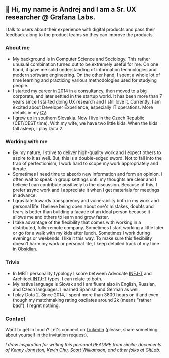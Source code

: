 <!---
TODO
- [ ] Add 'SaaS' and/or 'B2B'

Bio: Sr. UX Researcher @ Grafana Labs, ex-GitLab | Excited about Developer Experience – ♾ DevOps, ⚙️ Infrastructure, 🔮 Observability, 👐 Open-source

Short summary: UX researcher with 7 years of experience. Currently excited mainly about Developer Experience – ♾ DevOps, ⚙️ Infrastructure, 🔮 Observability, 👐 Open-source. Father of 2 kiddos, Dota 2 player. Based in Brno, Czech Republic.
--->

## 👋 Hi, my name is Andrej and I am a Sr. UX researcher @ Grafana Labs. 

I talk to users about their experience with digital products and pass their feedback along to the product teams so they can improve the products.

<!-- I do interviews, surveys, usability tests and many more.  -->

### About me
- My background is in Computer Science and Sociology. This rather unusual combination turned out to be extremely useful for me. On one hand, it gave me solid understanding of information technologies and modern software engineering. On the other hand, I spent a whole lot of time learning and practicing various methodologies used for studying people.
- I started my career in 2014 in a consultancy, then moved to a big corporate, and later settled in the startup world. It has been more than 7 years since I started doing UX research and I still love it. Currently, I am excited about Developer Experience, especially IT operations. More details in my [CV](https://github.com/AndrejKiri/AndrejKiri/blob/main/CV.md).
- I grew up in southern Slovakia. Now I live in the Czech Republic (CET/CEST time). With my wife, we have two little kids. When the kids fall asleep, I play Dota 2.

### Working with me
- By my nature, I strive to deliver high-quality work and I expect others to aspire to it as well. But, this is a double-edged sword. Not to fall into the trap of perfectionism, I work hard to scope my work appropriately and iterate.
- Sometimes I need time to absorb new information and form an opinion. I often wait to speak in group settings until my thoughts are clear and I believe I can contribute positively to the discussion. Because of this, I prefer async work and I appreciate it when I get materials for meetings in advance.
- I gravitate towards transparency and vulnerability both in my work and personal life. I believe being open about one's mistakes, doubts and fears is better than building a facade of an ideal person because it allows me and others to learn and grow faster.
- I take advantage of the flexibility that comes with working in a distributed, fully-remote company. Sometimes I start working a little later or go for a walk with my kids after lunch. Sometimes I work during evenings or weekends. I like it this way. To make sure this flexibility doesn't harm my work or personal life, I keep detailed track of my time in [Obsidian](https://obsidian.md/).

### Trivia
- In MBTI personality typology I score between Advocate [INFJ-T](https://www.16personalities.com/infj-personality) and Architect [INTJ-T](https://www.16personalities.com/intj-personality) types. I can relate to both.
- My native language is Slovak and I am fluent also in English, Russian, and Czech languages. I learned Spanish and German as well. 
- I play Dota 2. Since 2014, I spent more than 3800 hours on it and even though my matchmaking rating oscilates around 2k (means "rather bad"), I regret nothing.

### Contact
Want to get in touch? Let's connect on [LinkedIn](https://www.linkedin.com/in/andrej-kiripolsk%C3%BD-22042843/) (please, share something about yourself in the invitation request).

*I drew inspiration for writing this personal README from similar documents of [Kenny Johnston](https://gitlab.com/kencjohnston/README), [Kevin Chu](https://gitlab.com/kbychu/README), [Scott Williamson](https://about.gitlab.com/handbook/product/readme/scott-williamson.html), and other folks at GitLab.*

